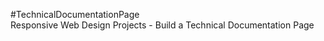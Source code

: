 #TechnicalDocumentationPage
<br>
Responsive Web Design Projects - Build a Technical Documentation Page
